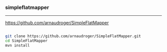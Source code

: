 ### simpleflatmapper
---
https://github.com/arnaudroger/SimpleFlatMapper

```
```

```sh
git clone https://github.com/arnaudroger/SimpleFlatMapper.git
cd SimpleFlatMapper
mvn install
```

```
```
